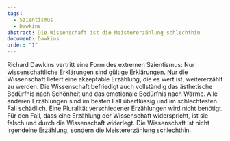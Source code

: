```yaml
---
tags:
  - Szientismus
  - Dawkins
abstract: Die Wissenschaft ist die Meistererzählung schlechthin
document: Dawkins
order: "1"
---
```


Richard Dawkins vertritt eine Form des extremen Szientismus: Nur wissenschaftliche Erklärungen sind gültige Erklärungen. Nur die Wissenschaft liefert eine akzeptable Erzählung, die es wert ist, weitererzählt zu werden. Die Wissenschaft befriedigt auch vollständig das ästhetische Bedürfnis nach Schönheit und das emotionale Bedürfnis nach Wärme. Alle anderen Erzählungen sind im besten Fall überflüssig und im schlechtesten Fall schädlich. Eine Pluralität verschiedener Erzählungen wird nicht benötigt. Für den Fall, dass eine Erzählung der Wissenschaft widerspricht, ist sie falsch und durch die Wissenschaft widerlegt. Die Wissenschaft ist nicht irgendeine Erzählung, sondern die Meistererzählung schlechthin.